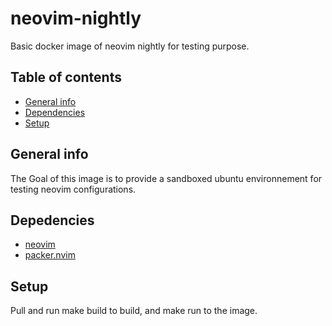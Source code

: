 # neovim-nightly

Basic docker image of neovim nightly for testing purpose.

## Table of contents

- [General info](#general-info)
- [Dependencies](#dependencies)
- [Setup](#setup)

## General info

The Goal of this image is to provide a sandboxed ubuntu environnement for testing neovim configurations.

## Depedencies

- [neovim](https://github.com/neovim/neovim)
- [packer.nvim](https://github.com/wbthomason/packer.nvim)

## Setup

Pull and run make build to build, and make run to the image.
